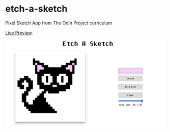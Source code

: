 # etch-a-sketch

Pixel Sketch App from The Odin Project curriculum

[Live Preview](https://nbht98.github.io/etch-a-sketch/).


![Image of Example](https://raw.githubusercontent.com/nbht98/etch-a-sketch/main/cat.png)